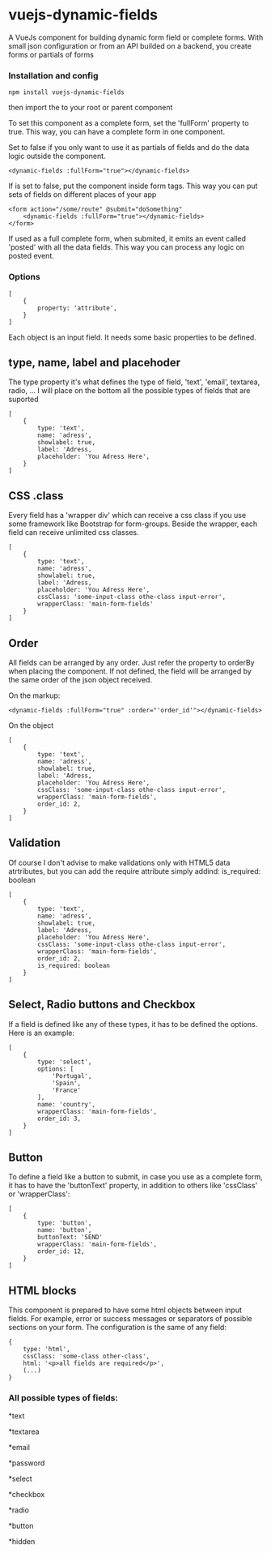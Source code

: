 # vuejs-dynamic-fields

A VueJs component for building dynamic form field or complete forms. With small json configuration or from an API builded on a backend, you create forms or partials of forms

### Installation and config
```
npm install vuejs-dynamic-fields
```
then import the to your root or parent component

To set this component as a complete form, set the 'fullForm' property to true. This way, you can have a complete form in one component.

Set to false if you only want to use it as partials of fields and do the data logic outside the component.

```
<dynamic-fields :fullForm="true"></dynamic-fields>
```

If is set to false, put the component inside form tags. This way you can put sets of fields on different places of your app
```
<form action="/some/route" @submit="doSomething"
    <dynamic-fields :fullForm="true"></dynamic-fields>
</form>
```

If used as a full complete form, when submited, it emits an event called 'posted' with all the data fields. This way you can process any logic on posted event.


### Options

```
[
    {
        property: 'attribute',
    }
]
```

Each object is an input field. It needs some basic properties to be defined.

## type, name, label and placehoder
The type property it's what defines the type of field, 'text', 'email', textarea, radio, ...
I will place on the bottom all the possible types of fields that are suported

```
[
    {
        type: 'text',
        name: 'adress',
        showlabel: true,
        label: 'Adress,
        placeholder: 'You Adress Here',
    }
]
```
## CSS .class
Every field has a 'wrapper div' which can receive a css class if you use some framework like Bootstrap for form-groups. Beside the wrapper, each field can receive unlimited css classes.

```
[
    {
        type: 'text',
        name: 'adress',
        showlabel: true,
        label: 'Adress,
        placeholder: 'You Adress Here',
        cssClass: 'some-input-class othe-class input-error',
        wrapperClass: 'main-form-fields'
    }
]
```


## Order

All fields can be arranged by any order. Just refer the property to orderBy when placing the component. If not defined, the field will be arranged by the same order of the json object received.

On the markup:
```
<dynamic-fields :fullForm="true" :order="'order_id'"></dynamic-fields>
```

On the object
```
[
    {
        type: 'text',
        name: 'adress',
        showlabel: true,
        label: 'Adress,
        placeholder: 'You Adress Here',
        cssClass: 'some-input-class othe-class input-error',
        wrapperClass: 'main-form-fields',
        order_id: 2,
    }
]
```
## Validation

Of course I don't advise to make validations only with HTML5 data atrtributes, but you can add the require attribute simply addind: is_required: boolean

```
[
    {
        type: 'text',
        name: 'adress',
        showlabel: true,
        label: 'Adress,
        placeholder: 'You Adress Here',
        cssClass: 'some-input-class othe-class input-error',
        wrapperClass: 'main-form-fields',
        order_id: 2,
        is_required: boolean
    }
]
```

## Select, Radio buttons and Checkbox

If a field is defined like any of these types, it has to be defined the options. Here is an example:

```
[
    {
        type: 'select',
        options: [
            'Portugal',
            'Spain',
            'France'
        ],
        name: 'country',
        wrapperClass: 'main-form-fields',
        order_id: 3,
    }
]
```
## Button

To define a field like a button to submit, in case you use as a complete form, it has to have the 'buttonText' property, in addition to others like 'cssClass' or 'wrapperClass':

```
[
    {
        type: 'button',
        name: 'button',
        buttonText: 'SEND'
        wrapperClass: 'main-form-fields',
        order_id: 12,
    }
]
```

## HTML blocks

This component is prepared to have some html objects between input fields. For example, error or success messages or separators of possible sections on your form.
The configuration is the same of any field:

```
{
    type: 'html',
    cssClass: 'some-class other-class',
    html: '<p>all fields are required</p>',
    (...)
}
```
### All possible types of fields:
*text

*textarea

*email

*password

*select

*checkbox

*radio

*button

*hidden
